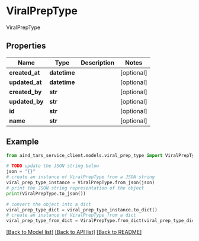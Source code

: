 # ViralPrepType

ViralPrepType

## Properties

Name | Type | Description | Notes
------------ | ------------- | ------------- | -------------
**created_at** | **datetime** |  | [optional] 
**updated_at** | **datetime** |  | [optional] 
**created_by** | **str** |  | [optional] 
**updated_by** | **str** |  | [optional] 
**id** | **str** |  | [optional] 
**name** | **str** |  | [optional] 

## Example

```python
from aind_tars_service_client.models.viral_prep_type import ViralPrepType

# TODO update the JSON string below
json = "{}"
# create an instance of ViralPrepType from a JSON string
viral_prep_type_instance = ViralPrepType.from_json(json)
# print the JSON string representation of the object
print(ViralPrepType.to_json())

# convert the object into a dict
viral_prep_type_dict = viral_prep_type_instance.to_dict()
# create an instance of ViralPrepType from a dict
viral_prep_type_from_dict = ViralPrepType.from_dict(viral_prep_type_dict)
```
[[Back to Model list]](../README.md#documentation-for-models) [[Back to API list]](../README.md#documentation-for-api-endpoints) [[Back to README]](../README.md)


